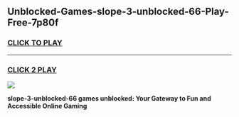 
## Unblocked-Games-slope-3-unblocked-66-Play-Free-7p80f
<h3>
<a href="https://premium76.site?title=slope-3-unblocked-66&ref=19M">CLICK TO PLAY</a></h3>
<hr>

<h3>
<a href="https://premium76.site?title=slope-3-unblocked-66&ref=19M">CLICK 2 PLAY</a>
  
</h3>

<a href="https://premium76.site?title=slope-3-unblocked-66&ref=19M"><img src="https://clearcache.store/games.png"></a>


**slope-3-unblocked-66 games unblocked: Your Gateway to Fun and Accessible Online Gaming**
